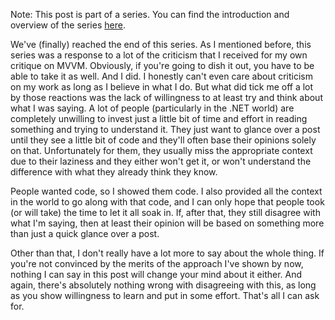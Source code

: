 Note: This post is part of a series. You can find the introduction and overview of the series <a href="/blog/2010/08/mvp-in-silverlightwpf-series">here</a>.

We've (finally) reached the end of this series.  As I mentioned before, this series was a response to a lot of the criticism that I received for my own critique on MVVM.  Obviously, if you're going to dish it out, you have to be able to take it as well.  And I did.  I honestly can't even care about criticism on my work as long as I believe in what I do.  But what did tick me off a lot by those reactions was the lack of willingness to at least try and think about what I was saying.  A lot of people (particularly in the .NET world) are completely unwilling to invest just a little bit of time and effort in reading something and trying to understand it.  They just want to glance over a post until they see a little bit of code and they'll often base their opinions solely on that.  Unfortunately for them, they usually miss the appropriate context due to their laziness and they either won't get it, or won't understand the difference with what they already think they know.

People wanted code, so I showed them code.  I also provided all the context in the world to go along with that code, and I can only hope that people took (or will take) the time to let it all soak in.  If, after that, they still disagree with what I'm saying, then at least their opinion will be based on something more than just a quick glance over a post.  

Other than that, I don't really have a lot more to say about the whole thing.  If you're not convinced by the merits of the approach I've shown by now, nothing I can say in this post will change your mind about it either.  And again, there's absolutely nothing wrong with disagreeing with this, as long as you show willingness to learn and put in some effort.  That's all I can ask for.